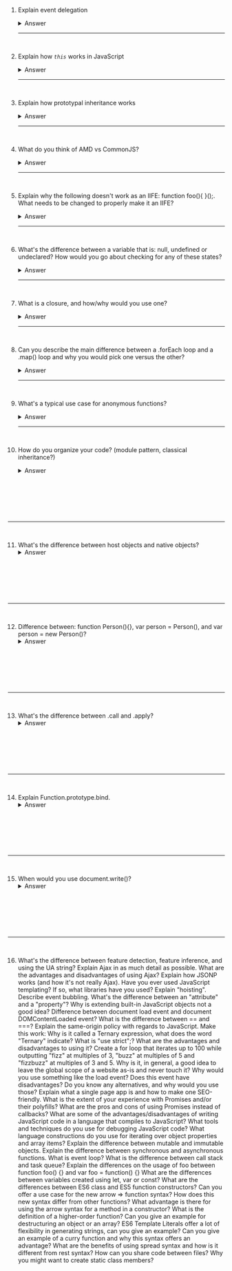 1. Explain event delegation
   <details>
   <summary title = "Answer"><span>Answer</span></summary>
   <code>
   <p>
   Event delegation is a technique involving adding event listeners to a parent element instead of adding them to the descendant elements. The listener will fire whenever the event is triggered on the descendant elements due to event bubbling up the DOM. The benefits of this technique are:

   Memory footprint goes down because only one single handler is needed on the parent element, rather than having to attach event handlers on each descendant.
   There is no need to unbind the handler from elements that are removed and to bind the event for new elements.

   References:<p>
   <a href="https://davidwalsh.name/event-delegate" target="_blank" rel="noopener noreferrer">
   https://davidwalsh.name/event-delegate
   </a>
   <br>
   <a href="https://stackoverflow.com/questions/1687296/what-is-dom-event-delegation" target="_blank" rel="noopener noreferrer">
   https://stackoverflow.com/questions/1687296/what-is-dom-event-delegation
   </a>
   </code>
   </details>
   <hr>
   <br>

2. Explain how <code><i>this</i></code> works in JavaScript
   <details>
   <summary title = "Answer"><span>Answer</span></summary>
   <code>
   <p>
   There's no simple explanation for this; it is one of the most confusing concepts in JavaScript. A hand-wavey explanation is that the value of this depends on how the function is called. I have read many explanations on this online, and I found Arnav Aggrawal's explanation to be the clearest. The following rules are applied:

   1. If the new keyword is used when calling the function, this inside the function is a brand new object.
   2. If apply, call, or bind are used to call/create a function, this inside the function is the object that is passed in as the argument.
   3. If a function is called as a method, such as obj.method() — this is the object that the function is a property of.
   4. If a function is invoked as a free function invocation, meaning it was invoked without any of the conditions present above, this is the global object. In a browser, it is the window object. If in strict mode ('use strict'), this will be undefined instead of the global object.
   5. If multiple of the above rules apply, the rule that is higher wins and will set the this value.
   6. If the function is an ES2015 arrow function, it ignores all the rules above and receives the this value of its surrounding scope at the time it is created.
   </p>

   <p>
   For an in-depth explanation, do check out his article on <a href="https://codeburst.io/the-simple-rules-to-this-in-javascript-35d97f31bde3"  target="_blank" rel="noopener noreferrer">Medium</a>
   </p>
   </code>
   </details>
   <hr>
   <br>

3. Explain how prototypal inheritance works
   <details>
   <summary title = "Answer"><span>Answer</span></summary>
   </code>
   <p>
    This is an extremely common JavaScript interview question. All JavaScript objects have a __proto__ property with the exception of objects created with Object.create(null), that is a reference to another object, which is called the object's "prototype". When a property is accessed on an object and if the property is not found on that object, the JavaScript engine looks at the object's __proto__, and the __proto__'s __proto__ and so on, until it finds the property defined on one of the __proto__s or until it reaches the end of the prototype chain. This behavior simulates classical inheritance, but it is really more of <a href="https://davidwalsh.name/javascript-objects"   target="_blank" rel="noopener noreferrer">delegation than inheritance</a>.
    </code>

   <b>Example of Prototypal Inheritance:</b>
   <hr>
   </p>

   <b>
   <code>
   <p>
   function Parent() {
   this.name = 'Parent';
   }

   Parent.prototype.greet = function () {
   console.log('Hello from ' + this.name);
   };

   const child = Object.create(Parent.prototype);

   child.cry = function () {
   console.log('waaaaaahhhh!');
   };

   child.cry();
   // waaaaaahhhh!

   child.greet();
   // hello from Parent

   child.constructor;
   // ƒ Parent() {
   // this.name = 'Parent';
   // }

   child.constructor.name;
   // 'Parent'
   </p>
   </b>
   </code>
   </details>
   <hr>
   <br>

4. What do you think of AMD vs CommonJS?
   <details>
   <summary title = "Answer"><span>Answer</span></summary>
   <code>
   <p>

   </p>
   </code>
   </details>
   <hr>
   <br>

5. Explain why the following doesn't work as an IIFE: function foo(){ }();. What needs to be changed to properly make it an IIFE?
   <details>
   <summary title = "Answer"><span>Answer</span></summary>
   <code>
   <p>

   </p>
   </code>
   </details>
   <hr>
   <br>

6. What's the difference between a variable that is: null, undefined or undeclared? How would you go about checking for any of these states?
   <details>
   <summary title = "Answer"><span>Answer</span></summary>
   <code>
   <p>

   </p>
   </code>
   </details>
   <hr>
   <br>

7. What is a closure, and how/why would you use one?
   <details>
   <summary title = "Answer"><span>Answer</span></summary>
   <code>
   <p>

   </p>
   </code>
   </details>
   <hr>
   <br>

8. Can you describe the main difference between a .forEach loop and a .map() loop and why you would pick one versus the other?
   <details>
   <summary title = "Answer"><span>Answer</span></summary>
   <code>
   <p>

   </p>
   </code>
   </details>
   <hr>
   <br>

9. What's a typical use case for anonymous functions?
   <details>
   <summary title = "Answer"><span>Answer</span></summary>
   <code>
   <p>

   </p>
   </code>
   </details>
   <hr>
   <br>

10. How do you organize your code? (module pattern, classical inheritance?)
    <details>
    <summary title = "Answer"><span>Answer</span></summary>
    <code>
    <p>

   </p>
   </code>
   </details>
   <hr>
   <br>

11. What's the difference between host objects and native objects?
    <details>
    <summary title = "Answer"><span>Answer</span></summary>
    <code>
    <p>

   </p>
   </code>
   </details>
   <hr>
   <br>

12. Difference between: function Person(){}, var person = Person(), and var person = new Person()?
    <details>
    <summary title = "Answer"><span>Answer</span></summary>
    <code>
    <p>

   </p>
   </code>
   </details>
   <hr>
   <br>

13. What's the difference between .call and .apply?
    <details>
    <summary title = "Answer"><span>Answer</span></summary>
    <code>
    <p>

   </p>
   </code>
   </details>
   <hr>
   <br>

14. Explain Function.prototype.bind.
    <details>
    <summary title = "Answer"><span>Answer</span></summary>
    <code>
    <p>

   </p>
   </code>
   </details>
   <hr>
   <br>

15. When would you use document.write()?
    <details>
    <summary title = "Answer"><span>Answer</span></summary>
    <code>
    <p>

   </p>
   </code>
   </details>
   <hr>
   <br>

16. What's the difference between feature detection, feature inference, and using the UA string?
    Explain Ajax in as much detail as possible.
    What are the advantages and disadvantages of using Ajax?
    Explain how JSONP works (and how it's not really Ajax).
    Have you ever used JavaScript templating? If so, what libraries have you used?
    Explain "hoisting".
    Describe event bubbling.
    What's the difference between an "attribute" and a "property"?
    Why is extending built-in JavaScript objects not a good idea?
    Difference between document load event and document DOMContentLoaded event?
    What is the difference between == and ===?
    Explain the same-origin policy with regards to JavaScript.
    Make this work:
    Why is it called a Ternary expression, what does the word "Ternary" indicate?
    What is "use strict";? What are the advantages and disadvantages to using it?
    Create a for loop that iterates up to 100 while outputting "fizz" at multiples of 3, "buzz" at multiples of 5 and "fizzbuzz" at multiples of 3 and 5.
    Why is it, in general, a good idea to leave the global scope of a website as-is and never touch it?
    Why would you use something like the load event? Does this event have disadvantages? Do you know any alternatives, and why would you use those?
    Explain what a single page app is and how to make one SEO-friendly.
    What is the extent of your experience with Promises and/or their polyfills?
    What are the pros and cons of using Promises instead of callbacks?
    What are some of the advantages/disadvantages of writing JavaScript code in a language that compiles to JavaScript?
    What tools and techniques do you use for debugging JavaScript code?
    What language constructions do you use for iterating over object properties and array items?
    Explain the difference between mutable and immutable objects.
    Explain the difference between synchronous and asynchronous functions.
    What is event loop? What is the difference between call stack and task queue?
    Explain the differences on the usage of foo between function foo() {} and var foo = function() {}
    What are the differences between variables created using let, var or const?
    What are the differences between ES6 class and ES5 function constructors?
    Can you offer a use case for the new arrow => function syntax? How does this new syntax differ from other functions?
    What advantage is there for using the arrow syntax for a method in a constructor?
    What is the definition of a higher-order function?
    Can you give an example for destructuring an object or an array?
    ES6 Template Literals offer a lot of flexibility in generating strings, can you give an example?
    Can you give an example of a curry function and why this syntax offers an advantage?
    What are the benefits of using spread syntax and how is it different from rest syntax?
    How can you share code between files?
    Why you might want to create static class members?
